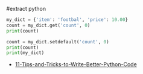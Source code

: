 #extract
python

```python
my_dict = {'item': 'footbal', 'price': 10.00}
count = my_dict.get('count', 0)
print(count)

count = my_dict.setdefault('count', 0)
print(count)
print(my_dict)
```

- [11-Tips-and-Tricks-to-Write-Better-Python-Code](11-Tips-and-Tricks-to-Write-Better-Python-Code.md)
